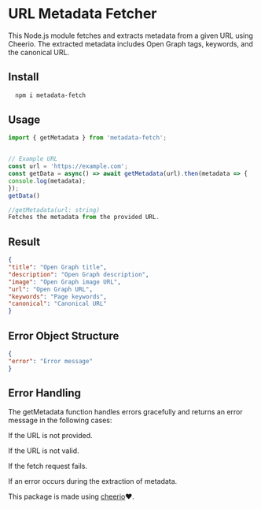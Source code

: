 # URL Metadata Fetcher

This Node.js module fetches and extracts metadata from a given URL using Cheerio. The extracted metadata includes Open Graph tags, keywords, and the canonical URL.



## Install


```bash
  npm i metadata-fetch
```


## Usage

```js
import { getMetadata } from 'metadata-fetch';


// Example URL
const url = 'https://example.com';
const getData = async() => await getMetadata(url).then(metadata => {
console.log(metadata);
});
getData()

//getMetadata(url: string)
Fetches the metadata from the provided URL.
```
## Result
```json
{
"title": "Open Graph title",
"description": "Open Graph description",
"image": "Open Graph image URL",
"url": "Open Graph URL",
"keywords": "Page keywords",
"canonical": "Canonical URL"
}
```
## Error Object Structure
```json
{
"error": "Error message"
}
```

## Error Handling
The getMetadata function handles errors gracefully and returns an error message in the following cases:

If the URL is not provided.

If the URL is not valid.

If the fetch request fails.

If an error occurs during the extraction of metadata.

This package is made using [cheerio](https://www.npmjs.com/package/cheerio)❤️.
